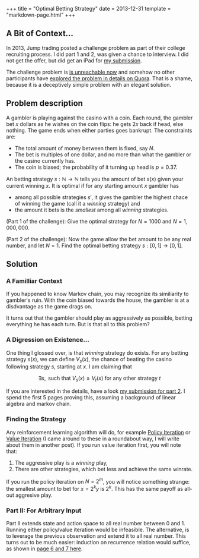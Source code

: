 +++
title = "Optimal Betting Strategy"
date = 2013-12-31
template = "markdown-page.html"
+++


## A Bit of Context...

In 2013, Jump trading posted a challenge problem as part of their college recruiting process. I did part 1 and 2, was given a chance to interview. I did not get the offer, but did get an iPad for [my submission][3].

The challenge problem is [is unreachable now][1] and somehow no other participants have [explored the problem in details on Quora][2]. That is a shame, because it is a deceptively simple problem with an elegant solution.

## Problem description

A gambler is playing against the casino with a coin. Each round, the gambler bet $x$ dollars as he wishes on the coin flips: he gets $2x$ back if head, else nothing. The game ends when either parties goes bankrupt. The constraints are:

- The total amount of money between them is fixed, say $N$.
- The bet is multiples of one dollar, and no more than what the gambler or the casino currently has.
- The coin is biased; the probability of it turning up head is $p = 0.37$.

An betting strategy $s : \mathbb{N} \rightarrow \mathbb{N}$ tells you the amount of bet $s(x)$ given your current winning $x$. It is optimal if for any starting amount $x$ gambler has

- among all possible strategies $s'$, it gives the gambler the highest chace of winning the game (call it a *winning* strategy) and
- the amount it bets is the *smallest* among all *winning* strategies.

(Part 1 of the challenge): Give the optimal strategy for $N = 1000$ and $N = 1,000,000$.

(Part 2 of the challenge): Now the game allow the bet amount to be any real number, and let $N = 1$. Find the optimal betting strategy $s: [0, 1] \rightarrow [0, 1]$.


## Solution


### A Familliar Context

If you happened to know Markov chain, you may recognize its similiarity to gambler's ruin. With the coin biased towards the house, the gambler is at a disdvantage as the game drags on. 

It turns out that the gambler should play as aggressively as possible, betting everything he has each turn. But is that all to this problem?

### A Digression on Existence...

One thing I glossed over, is that *winning* strategy do exists. For any betting strategy $s(x)$, we can define $V_s(x)$, the chance of beating the casino following strategy $s$, starting at $x$. I am claiming that

$$
\exists s, \text{ such that } V_s(x) \geq V_t(x) \text{ for any other strategy } t
$$

If you are interested in the details, have a look [my submission for part 2][3]. I spend the first 5 pages proving this, assuming a background of linear algebra and markov chain.

### Finding the Strategy

Any reinforcement learning algorithm will do, for example [Policy Iteration][4] or [Value Iteration][5] (I came around to these in a roundabout way, I will write about them in another post). If you run value iteration first, you will note that:

1. The aggressive play is a *winning* play,
2. There are other strategies, which bet less and achieve the same winrate.

If you run the policy iteration on $N = 2^m$, you will notice something strange: the smallest amount to bet for $x = 2^k y$ is $2^k$. This has the same payoff as all-out aggresive play.

### Part II: For Arbitrary Input

Part II extends state and action space to all real number between 0 and 1. Running either policy/value iteration would be infeasible. The alternative, is to leverage the previous observation and extend it to all real number. This turns out to be much easier: induction on recurrence relation would suffice, as shown in [page 6 and 7 here][3].

[1]: https://www.jumptrading.com/challenge
[2]: https://www.quora.com/What-is-the-solution-to-the-2013-Jump-Trading-challenge
[3]: /jump.pdf
[4]: https://en.wikipedia.org/wiki/Markov_decision_process#Policy_iteration
[5]: https://en.wikipedia.org/wiki/Markov_decision_process#Value_iteration